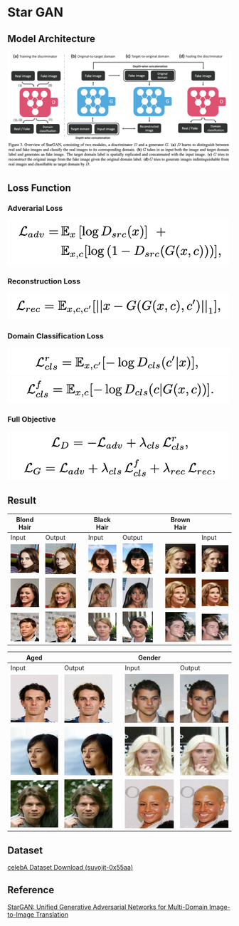 # Star GAN 

## Model Architecture
![](./images/model.png)

## Loss Function
### Adverarial Loss
<img src="./images/adversarial_loss.png" width="500">

### Reconstruction Loss 
<img src="./images/reconstruction_loss.png" width="500">

### Domain Classification Loss 
<img src="./images/domain_classification_loss_real.png" width="500">
<img src="./images/domain_classification_loss_fake.png" width="500">

### Full Objective
<img src="./images/full_objective.png" width="500">

## Result
|Blond Hair|||Black Hair|||Brown Hair||
|---|---|---|---|---|---|---|---|
| Input | Output || Input | Output ||| Input | Output |
| ![](./images/blonde_ori1.png) | ![](./images/blonde_tar1.png) || ![](./images/black_ori1.png) | ![](./images/black_tar1.png) || ![](./images/brown_ori1.png) | ![](./images/brown_tar1.png) |
| ![](./images/blonde_ori2.png) | ![](./images/blonde_tar2.png) || ![](./images/black_ori2.png) | ![](./images/black_tar2.png) || ![](./images/brown_ori2.png) | ![](./images/brown_tar2.png) |
| ![](./images/blonde_ori3.png) | ![](./images/blonde_tar3.png) || ![](./images/black_ori3.png) | ![](./images/black_tar3.png) || ![](./images/brown_ori3.png) | ![](./images/brown_tar3.png) |


|Aged|||Gender||
|---|---|---|---|---|
| Input | Output || Input | Output |
| ![](./images/aged_ori1.png) | ![](./images/aged_tar1.png) || ![](./images/gender_ori1.png) | ![](./images/gender_tar1.png) |
| ![](./images/aged_ori2.png) | ![](./images/aged_tar2.png) || ![](./images/gender_ori2.png) | ![](./images/gender_tar2.png) |
| ![](./images/aged_ori3.png) | ![](./images/aged_tar3.png) || ![](./images/gender_ori3.png) | ![](./images/gender_tar3.png) |








## Dataset
[celebA Dataset Download (suvojit-0x55aa)](https://github.com/suvojit-0x55aa/celebA-HQ-dataset-download)

## Reference
[StarGAN: Unified Generative Adversarial Networks for Multi-Domain Image-to-Image Translation](https://arxiv.org/pdf/1711.09020.pdf)
